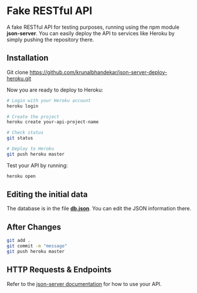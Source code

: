 # Fake RESTful API

A fake RESTful API for testing purposes, running using the npm module **json-server**. You can easily deploy the API to services like Heroku by simply pushing the repository there.

## Installation

Git clone 
https://github.com/krunalbhandekar/json-server-deploy-heroku.git


Now you are ready to deploy to Heroku:

```sh
# Login with your Heroku account
heroku login

# Create the project
heroku create your-api-project-name

# Check status
git status

# Deploy to Heroku
git push heroku master
```

Test your API by running:

```sh
heroku open
```

## Editing the initial data

The database is in the file **[db.json](db.json)**. You can edit the JSON information there.

## After Changes

```sh
git add .
git commit -m "message"
git push heroku master
```

## HTTP Requests & Endpoints

Refer to the [json-server documentation](https://github.com/typicode/json-server) for how to use your API.
